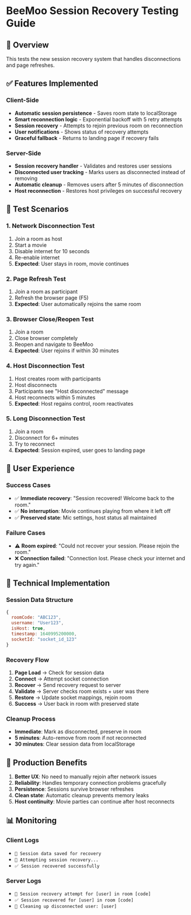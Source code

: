 # BeeMoo Session Recovery Testing Guide

## 🎯 Overview
This tests the new session recovery system that handles disconnections and page refreshes.

## ✅ Features Implemented

### Client-Side
- **Automatic session persistence** - Saves room state to localStorage
- **Smart reconnection logic** - Exponential backoff with 5 retry attempts
- **Session recovery** - Attempts to rejoin previous room on reconnection
- **User notifications** - Shows status of recovery attempts
- **Graceful fallback** - Returns to landing page if recovery fails

### Server-Side
- **Session recovery handler** - Validates and restores user sessions
- **Disconnected user tracking** - Marks users as disconnected instead of removing
- **Automatic cleanup** - Removes users after 5 minutes of disconnection
- **Host reconnection** - Restores host privileges on successful recovery

## 🧪 Test Scenarios

### 1. Network Disconnection Test
1. Join a room as host
2. Start a movie
3. Disable internet for 10 seconds
4. Re-enable internet
5. **Expected**: User stays in room, movie continues

### 2. Page Refresh Test
1. Join a room as participant
2. Refresh the browser page (F5)
3. **Expected**: User automatically rejoins the same room

### 3. Browser Close/Reopen Test
1. Join a room
2. Close browser completely
3. Reopen and navigate to BeeMoo
4. **Expected**: User rejoins if within 30 minutes

### 4. Host Disconnection Test
1. Host creates room with participants
2. Host disconnects
3. Participants see "Host disconnected" message
4. Host reconnects within 5 minutes
5. **Expected**: Host regains control, room reactivates

### 5. Long Disconnection Test
1. Join a room
2. Disconnect for 6+ minutes
3. Try to reconnect
4. **Expected**: Session expired, user goes to landing page

## 📱 User Experience

### Success Cases
- ✅ **Immediate recovery**: "Session recovered! Welcome back to the room."
- ✅ **No interruption**: Movie continues playing from where it left off
- ✅ **Preserved state**: Mic settings, host status all maintained

### Failure Cases
- ⚠️ **Room expired**: "Could not recover your session. Please rejoin the room."
- ❌ **Connection failed**: "Connection lost. Please check your internet and try again."

## 🔧 Technical Implementation

### Session Data Structure
```javascript
{
  roomCode: "ABC123",
  username: "User123", 
  isHost: true,
  timestamp: 1640995200000,
  socketId: "socket_id_123"
}
```

### Recovery Flow
1. **Page Load** → Check for session data
2. **Connect** → Attempt socket connection
3. **Recover** → Send recovery request to server
4. **Validate** → Server checks room exists + user was there
5. **Restore** → Update socket mappings, rejoin room
6. **Success** → User back in room with preserved state

### Cleanup Process
- **Immediate**: Mark as disconnected, preserve in room
- **5 minutes**: Auto-remove from room if not reconnected
- **30 minutes**: Clear session data from localStorage

## 🚀 Production Benefits

1. **Better UX**: No need to manually rejoin after network issues
2. **Reliability**: Handles temporary connection problems gracefully  
3. **Persistence**: Sessions survive browser refreshes
4. **Clean state**: Automatic cleanup prevents memory leaks
5. **Host continuity**: Movie parties can continue after host reconnects

## 📊 Monitoring

### Client Logs
- `💾 Session data saved for recovery`
- `🔄 Attempting session recovery...`
- `✅ Session recovered successfully`

### Server Logs
- `🔄 Session recovery attempt for [user] in room [code]`
- `✅ Session recovered for [user] in room [code]`
- `🧹 Cleaning up disconnected user: [user]`
